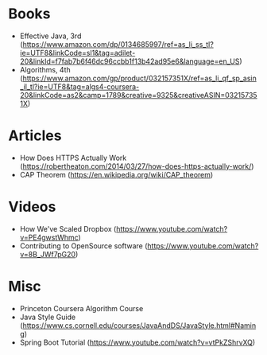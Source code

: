 # Books
- Effective Java, 3rd (https://www.amazon.com/dp/0134685997/ref=as_li_ss_tl?ie=UTF8&linkCode=sl1&tag=adilet-20&linkId=f7fab7b6f46dc96ccbb1f13b42ad95e6&language=en_US)
- Algorithms, 4th (https://www.amazon.com/gp/product/032157351X/ref=as_li_qf_sp_asin_il_tl?ie=UTF8&tag=algs4-coursera-20&linkCode=as2&camp=1789&creative=9325&creativeASIN=032157351X)

# Articles
- How Does HTTPS Actually Work (https://robertheaton.com/2014/03/27/how-does-https-actually-work/)
- CAP Theorem (https://en.wikipedia.org/wiki/CAP_theorem)

# Videos
- How We've Scaled Dropbox (https://www.youtube.com/watch?v=PE4gwstWhmc)
- Contributing to OpenSource software (https://www.youtube.com/watch?v=8B_JWf7pG20)

# Misc
- Princeton Coursera Algorithm Course
- Java Style Guide (https://www.cs.cornell.edu/courses/JavaAndDS/JavaStyle.html#Naming)
- Spring Boot Tutorial (https://www.youtube.com/watch?v=vtPkZShrvXQ)
